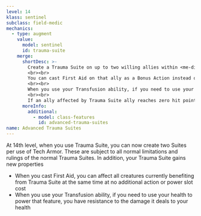 ```yaml
---
level: 14
klass: sentinel
subclass: field-medic
mechanics:
  - type: augment
    value:
      model: sentinel
      id: trauma-suite
    merge:
      shortDesc: >-
        Create a Trauma Suite on up to two willing allies within <me-distance length="75" /> of you for 1 minute.
        <br><br>
        You can cast First Aid on that ally as a Bonus Action instead of a normal action. You can affect all creatures currently benefiting from Trauma Suite at the same time at no additional action or power slot cost.
        <br><br>
        When you use your Transfusion ability, if you need to use your health to power that feature, you have resistance to the damage it deals to your health.
        <br><br>
        If an ally affected by Trauma Suite ally reaches zero hit points, the Trauma Suite shuts off and the ally is stabilized.
      moreInfo:
        additional:
          - model: class-features
            id: advanced-trauma-suites
name: Advanced Trauma Suites
---
```

At 14th level, when you use Trauma Suite, you can now create two Suites per use of Tech Armor. These are subject to
all normal limitations and rulings of the normal Trauma Suites. In addition, your Trauma Suite gains new properties

- When you cast First Aid, you can affect all creatures currently benefiting from Trauma Suite at the same time at no additional action or power slot cost
- When you use your Transfusion ability, if you need to use your health to power that feature, you have resistance to the damage it deals to your health



